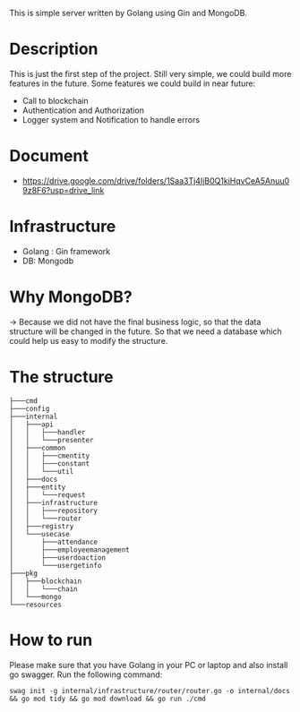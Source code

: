 
This is simple server written by Golang using Gin and MongoDB.
# Description
This is just the first step of the project. Still very simple, we could build more features in the future. Some features we could build in near future:
- Call to blockchain
- Authentication and Authorization
- Logger system and Notification to handle errors

# Document
- https://drive.google.com/drive/folders/1Saa3Tj4IjB0Q1kiHqvCeA5Anuu09z8F6?usp=drive_link

# Infrastructure
- Golang : Gin framework
- DB: Mongodb

# Why MongoDB?
-> Because we did not have the final business logic, so that the data structure will be changed in the future. So that we need a database which could help us easy to modify the structure.

# The structure
```
├───cmd
├───config
├───internal
│   ├───api
│   │   ├───handler
│   │   └───presenter
│   ├───common
│   │   ├───cmentity
│   │   ├───constant
│   │   └───util
│   ├───docs
│   ├───entity
│   │   └───request
│   ├───infrastructure
│   │   ├───repository
│   │   └───router
│   ├───registry
│   └───usecase
│       ├───attendance
│       ├───employeemanagement
│       ├───userdoaction
│       └───usergetinfo
├───pkg
│   ├───blockchain
│   │   └───chain
│   └───mongo
└───resources
```

# How to run
Please make sure that you have Golang in your PC or laptop and also install go swagger. Run the following command:

```
swag init -g internal/infrastructure/router/router.go -o internal/docs && go mod tidy && go mod download && go run ./cmd
```
